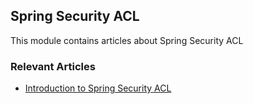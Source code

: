 ## Spring Security ACL

This module contains articles about Spring Security ACL

### Relevant Articles
- [Introduction to Spring Security ACL](https://www.baeldung.com/spring-security-acl)
